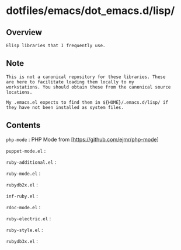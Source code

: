# dotfiles/emacs/dot_emacs.d/lisp/ #

## Overview ##

    Elisp libraries that I frequently use.

## Note ##

    This is not a canonical repository for these libraries. These
    are here to facilitate loading them locally to my
    workstations. You should obtain these from the canonical source
    locations.

    My .emacs.el expects to find them in ${HOME}/.emacs.d/lisp/ if
    they have not been installed as system files.

## Contents ##

`php-mode` : PHP Mode from [https://github.com/ejmr/php-mode]

`puppet-mode.el` :

`ruby-additional.el` :

`ruby-mode.el` :

`rubydb2x.el` :

`inf-ruby.el` :

`rdoc-mode.el` :

`ruby-electric.el` :

`ruby-style.el` :

`rubydb3x.el` :



